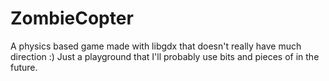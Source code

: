 # ZombieCopter
A physics based game made with libgdx that doesn't really have much direction :) Just a playground that I'll probably use bits and pieces of in the future.
